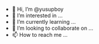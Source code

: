 - 👋 Hi, I’m @yusupboy
- 👀 I’m interested in ...
- 🌱 I’m currently learning ...
- 💞️ I’m looking to collaborate on ...
- 📫 How to reach me ...

<!---
yusupboy/yusupboy is a ✨ special ✨ repository because its `README.md` (this file) appears on your GitHub profile.
You can click the Preview link to take a look at your changes.
--->
